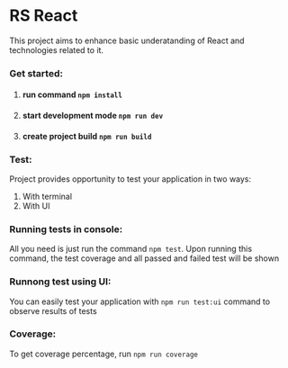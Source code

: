 # RS React
This project aims to enhance basic underatanding of React and technologies related to it.

### Get started:
1. #### run command ```npm install```
2. #### start development mode ```npm run dev```
3. #### create project build ```npm run build```

### Test:
Project provides opportunity to test your application in two ways:
1. With terminal
2. With UI

### Running tests in console:
All you need is just run the command ```npm test```. Upon running this command, the test coverage and all passed and failed test will be shown
### Runnong test using UI:
You can easily test your application with ```npm run test:ui``` command to observe results of tests
### Coverage:
To get coverage percentage, run ```npm run coverage```
